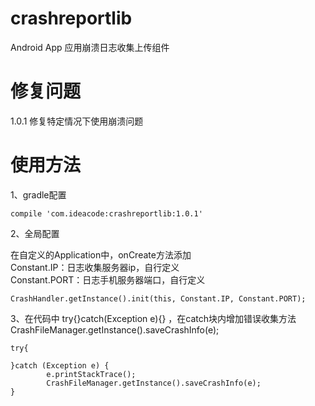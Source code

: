# crashreportlib
Android App 应用崩溃日志收集上传组件

# 修复问题
1.0.1   修复特定情况下使用崩溃问题

# 使用方法
1、gradle配置

	compile 'com.ideacode:crashreportlib:1.0.1'

2、全局配置

在自定义的Application中，onCreate方法添加  
Constant.IP：日志收集服务器ip，自行定义  
Constant.PORT：日志手机服务器端口，自行定义
	
	CrashHandler.getInstance().init(this, Constant.IP, Constant.PORT);
	
	
3、在代码中 try{}catch(Exception e){} ，在catch块内增加错误收集方法
	CrashFileManager.getInstance().saveCrashInfo(e);
	
	try{
	
	}catch (Exception e) {
            e.printStackTrace();
            CrashFileManager.getInstance().saveCrashInfo(e);
    }
